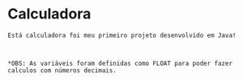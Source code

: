 # Calculadora

	Está calculadora foi meu primeiro projeto desenvolvido em Java!
	
	
	
	*OBS: As variáveis foram definidas como FLOAT para poder fazer calculos com números decimais.


